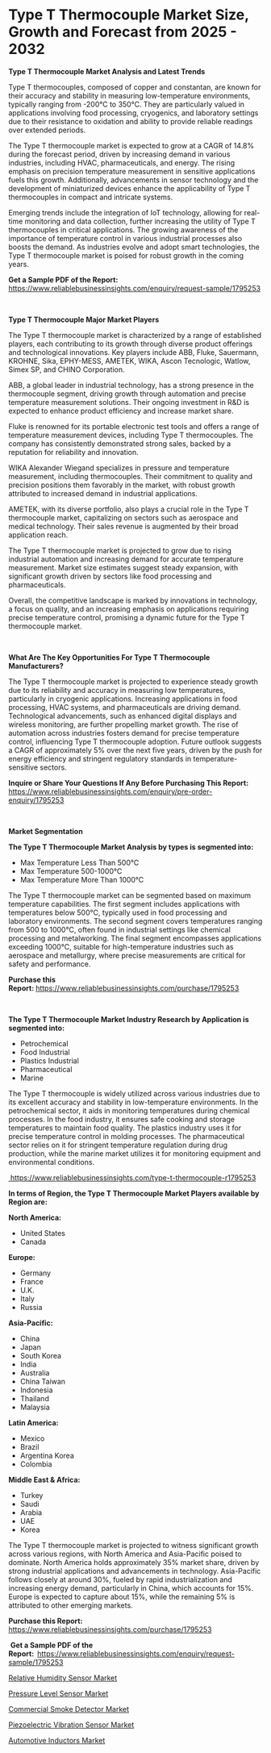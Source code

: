 <p><h1>Type T Thermocouple Market Size, Growth and Forecast from 2025 - 2032</h1></p><p><strong>Type T Thermocouple Market Analysis and Latest Trends</strong></p>
<p><p>Type T thermocouples, composed of copper and constantan, are known for their accuracy and stability in measuring low-temperature environments, typically ranging from -200°C to 350°C. They are particularly valued in applications involving food processing, cryogenics, and laboratory settings due to their resistance to oxidation and ability to provide reliable readings over extended periods.</p><p>The Type T thermocouple market is expected to grow at a CAGR of 14.8% during the forecast period, driven by increasing demand in various industries, including HVAC, pharmaceuticals, and energy. The rising emphasis on precision temperature measurement in sensitive applications fuels this growth. Additionally, advancements in sensor technology and the development of miniaturized devices enhance the applicability of Type T thermocouples in compact and intricate systems.</p><p>Emerging trends include the integration of IoT technology, allowing for real-time monitoring and data collection, further increasing the utility of Type T thermocouples in critical applications. The growing awareness of the importance of temperature control in various industrial processes also boosts the demand. As industries evolve and adopt smart technologies, the Type T thermocouple market is poised for robust growth in the coming years.</p></p>
<p><strong>Get a Sample PDF of the Report:&nbsp;</strong> <a href="https://www.reliablebusinessinsights.com/enquiry/request-sample/1795253?utm_campaign=62&utm_medium=2&utm_source=Github&utm_content=ia&utm_term=06042025&utm_id=type-t-thermocouple">https://www.reliablebusinessinsights.com/enquiry/request-sample/1795253</a></p>
<p>&nbsp;</p>
<p><strong>Type T Thermocouple Major Market Players</strong></p>
<p><p>The Type T thermocouple market is characterized by a range of established players, each contributing to its growth through diverse product offerings and technological innovations. Key players include ABB, Fluke, Sauermann, KROHNE, Sika, EPHY-MESS, AMETEK, WIKA, Ascon Tecnologic, Watlow, Simex SP, and CHINO Corporation.</p><p>ABB, a global leader in industrial technology, has a strong presence in the thermocouple segment, driving growth through automation and precise temperature measurement solutions. Their ongoing investment in R&D is expected to enhance product efficiency and increase market share.</p><p>Fluke is renowned for its portable electronic test tools and offers a range of temperature measurement devices, including Type T thermocouples. The company has consistently demonstrated strong sales, backed by a reputation for reliability and innovation.</p><p>WIKA Alexander Wiegand specializes in pressure and temperature measurement, including thermocouples. Their commitment to quality and precision positions them favorably in the market, with robust growth attributed to increased demand in industrial applications.</p><p>AMETEK, with its diverse portfolio, also plays a crucial role in the Type T thermocouple market, capitalizing on sectors such as aerospace and medical technology. Their sales revenue is augmented by their broad application reach.</p><p>The Type T thermocouple market is projected to grow due to rising industrial automation and increasing demand for accurate temperature measurement. Market size estimates suggest steady expansion, with significant growth driven by sectors like food processing and pharmaceuticals.</p><p>Overall, the competitive landscape is marked by innovations in technology, a focus on quality, and an increasing emphasis on applications requiring precise temperature control, promising a dynamic future for the Type T thermocouple market.</p></p>
<p>&nbsp;</p>
<p><strong>What Are The Key Opportunities For Type T Thermocouple Manufacturers?</strong></p>
<p><p>The Type T thermocouple market is projected to experience steady growth due to its reliability and accuracy in measuring low temperatures, particularly in cryogenic applications. Increasing applications in food processing, HVAC systems, and pharmaceuticals are driving demand. Technological advancements, such as enhanced digital displays and wireless monitoring, are further propelling market growth. The rise of automation across industries fosters demand for precise temperature control, influencing Type T thermocouple adoption. Future outlook suggests a CAGR of approximately 5% over the next five years, driven by the push for energy efficiency and stringent regulatory standards in temperature-sensitive sectors.</p></p>
<p><strong>Inquire or Share Your Questions If Any Before Purchasing This Report:</strong> <a href="https://www.reliablebusinessinsights.com/enquiry/pre-order-enquiry/1795253?utm_campaign=62&utm_medium=2&utm_source=Github&utm_content=ia&utm_term=06042025&utm_id=type-t-thermocouple">https://www.reliablebusinessinsights.com/enquiry/pre-order-enquiry/1795253</a></p>
<p>&nbsp;</p>
<p><strong>Market Segmentation</strong></p>
<p><strong>The Type T Thermocouple Market Analysis by types is segmented into:</strong></p>
<p><ul><li>Max Temperature Less Than 500℃</li><li>Max Temperature 500-1000℃</li><li>Max Temperature More Than 1000℃</li></ul></p>
<p><p>The Type T thermocouple market can be segmented based on maximum temperature capabilities. The first segment includes applications with temperatures below 500℃, typically used in food processing and laboratory environments. The second segment covers temperatures ranging from 500 to 1000℃, often found in industrial settings like chemical processing and metalworking. The final segment encompasses applications exceeding 1000℃, suitable for high-temperature industries such as aerospace and metallurgy, where precise measurements are critical for safety and performance.</p></p>
<p><strong>Purchase this Report:&nbsp;</strong><a href="https://www.reliablebusinessinsights.com/purchase/1795253?utm_campaign=62&utm_medium=2&utm_source=Github&utm_content=ia&utm_term=06042025&utm_id=type-t-thermocouple">https://www.reliablebusinessinsights.com/purchase/1795253</a></p>
<p>&nbsp;</p>
<p><strong>The Type T Thermocouple Market Industry Research by Application is segmented into:</strong></p>
<p><ul><li>Petrochemical</li><li>Food Industrial</li><li>Plastics Industrial</li><li>Pharmaceutical</li><li>Marine</li></ul></p>
<p><p>The Type T thermocouple is widely utilized across various industries due to its excellent accuracy and stability in low-temperature environments. In the petrochemical sector, it aids in monitoring temperatures during chemical processes. In the food industry, it ensures safe cooking and storage temperatures to maintain food quality. The plastics industry uses it for precise temperature control in molding processes. The pharmaceutical sector relies on it for stringent temperature regulation during drug production, while the marine market utilizes it for monitoring equipment and environmental conditions.</p></p>
<p><a href="https://www.reliablebusinessinsights.com/type-t-thermocouple-r1795253?utm_campaign=62&utm_medium=2&utm_source=Github&utm_content=ia&utm_term=06042025&utm_id=type-t-thermocouple">&nbsp;https://www.reliablebusinessinsights.com/type-t-thermocouple-r1795253</a></p>
<p><strong>In terms of Region, the Type T Thermocouple Market Players available by Region are:</strong></p>
<p>
    <p> <strong> North America: </strong>
        <ul>
            <li>United States</li>
            <li>Canada</li>
        </ul>
        </p> 
    <p> <strong> Europe: </strong>
        <ul>
            <li>Germany</li>
            <li>France</li>
            <li>U.K.</li>
            <li>Italy</li>
            <li>Russia</li>
        </ul>
        </p> 
    <p> <strong> Asia-Pacific: </strong>
        <ul>
            <li>China</li>
            <li>Japan</li>
            <li>South Korea</li>
            <li>India</li>
            <li>Australia</li>
            <li>China Taiwan</li>
            <li>Indonesia</li>
            <li>Thailand</li>
            <li>Malaysia</li>
        </ul>
        </p> 
    <p> <strong> Latin America: </strong>
        <ul>
            <li>Mexico</li>
            <li>Brazil</li>
            <li>Argentina Korea</li>
            <li>Colombia</li>
        </ul>
        </p> 
    <p> <strong> Middle East & Africa: </strong>
        <ul>
            <li>Turkey</li>
            <li>Saudi</li>
            <li>Arabia</li>
            <li>UAE</li>
            <li>Korea</li>
        </ul>
    </p>
    </p>
<p><p>The Type T thermocouple market is projected to witness significant growth across various regions, with North America and Asia-Pacific poised to dominate. North America holds approximately 35% market share, driven by strong industrial applications and advancements in technology. Asia-Pacific follows closely at around 30%, fueled by rapid industrialization and increasing energy demand, particularly in China, which accounts for 15%. Europe is expected to capture about 15%, while the remaining 5% is attributed to other emerging markets.</p></p>
<p><strong>Purchase this Report: </strong><a href="https://www.reliablebusinessinsights.com/purchase/1795253?utm_campaign=62&utm_medium=2&utm_source=Github&utm_content=ia&utm_term=06042025&utm_id=type-t-thermocouple">https://www.reliablebusinessinsights.com/purchase/1795253</a></p>
<p>&nbsp;<strong>Get a Sample PDF of the Report:&nbsp;&nbsp;</strong><a href="https://www.reliablebusinessinsights.com/enquiry/request-sample/1795253?utm_campaign=62&utm_medium=2&utm_source=Github&utm_content=ia&utm_term=06042025&utm_id=type-t-thermocouple">https://www.reliablebusinessinsights.com/enquiry/request-sample/1795253</a></p>
<p><strong></strong></p>
<p><p><a href="https://github.com/hirtzhulstsq/Market-Research-Report-List-1/blob/main/relative-humidity-sensor-market.md?utm_campaign=62&utm_medium=2&utm_source=Github&utm_content=ia&utm_term=06042025&utm_id=type-t-thermocouple">Relative Humidity Sensor Market</a></p><p><a href="https://github.com/bilkbitsch/Market-Research-Report-List-1/blob/main/pressure-level-sensor-market.md?utm_campaign=62&utm_medium=2&utm_source=Github&utm_content=ia&utm_term=06042025&utm_id=type-t-thermocouple">Pressure Level Sensor Market</a></p><p><a href="https://github.com/azetehhasle/Market-Research-Report-List-1/blob/main/commercial-smoke-detector-market.md?utm_campaign=62&utm_medium=2&utm_source=Github&utm_content=ia&utm_term=06042025&utm_id=type-t-thermocouple">Commercial Smoke Detector Market</a></p><p><a href="https://github.com/knipsfilip8f/Market-Research-Report-List-1/blob/main/piezoelectric-vibration-sensor-market.md?utm_campaign=62&utm_medium=2&utm_source=Github&utm_content=ia&utm_term=06042025&utm_id=type-t-thermocouple">Piezoelectric Vibration Sensor Market</a></p><p><a href="https://github.com/alekitanis/Market-Research-Report-List-1/blob/main/automotive-inductors-market.md?utm_campaign=62&utm_medium=2&utm_source=Github&utm_content=ia&utm_term=06042025&utm_id=type-t-thermocouple">Automotive Inductors Market</a></p></p>